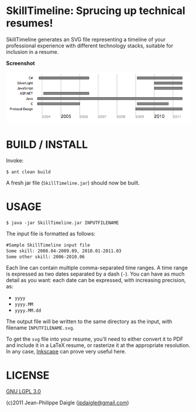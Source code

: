SkillTimeline: Sprucing up technical resumes!
=============================================

SkillTimeline generates an SVG file representing a timeline of your professional 
experience with different technology stacks, suitable for inclusion in a resume.

**Screenshot**

<img src="https://github.com/jpdaigle/skilltimeline/raw/master/sample-screenshot.png" alt="Screenshot"/>


BUILD / INSTALL
===============
Invoke:

    $ ant clean build
    
A fresh jar file (``SkillTimeline.jar``) should now be built.

USAGE
============

    $ java -jar SkillTimeline.jar INPUTFILENAME

The input file is formatted as follows:

    #Sample SkillTimeline input file
    Some skill: 2008.04-2009.09, 2010.01-2011.03 
    Some other skill: 2006-2010.06

Each line can contain multiple comma-separated time ranges. A time range is expressed
as two dates separated by a dash (``-``). You can have as much detail as you want: each date can be
expressed, with increasing precision, as:

* ``yyyy``
* ``yyyy.MM``
* ``yyyy.MM.dd``

The output file will be written to the same directory as the input, with filename ``INPUTFILENAME.svg``.

To get the ``svg`` file into your resume, you'll need to either convert it to 
PDF and include it in a LaTeX resume, or rasterize it at the appropriate resolution. 
In any case, [Inkscape](http://inkscape.org/) can prove very useful here.

LICENSE
========
[GNU LGPL 3.0](http://www.gnu.org/licenses/lgpl-3.0.txt)

(c)2011 Jean-Philippe Daigle (jpdaigle@gmail.com)

